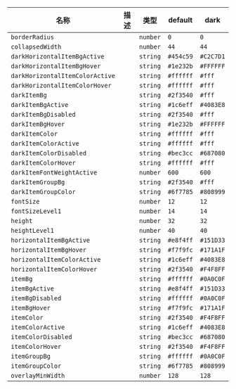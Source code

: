 | 名称 | 描述 | 类型 | default | dark |
|---|---|---|---|---|
| `borderRadius` |  | `number` | `0` | `0` |
| `collapsedWidth` |  | `number` | `44` | `44` |
| `darkHorizontalItemBgActive` |  | `string` | `#454c59` | `#C2C7D1` |
| `darkHorizontalItemBgHover` |  | `string` | `#1e232b` | `#FFFFFF` |
| `darkHorizontalItemColorActive` |  | `string` | `#ffffff` | `#fff` |
| `darkHorizontalItemColorHover` |  | `string` | `#ffffff` | `#fff` |
| `darkItemBg` |  | `string` | `#2f3540` | `#fff` |
| `darkItemBgActive` |  | `string` | `#1c6eff` | `#4083E8` |
| `darkItemBgDisabled` |  | `string` | `#2f3540` | `#fff` |
| `darkItemBgHover` |  | `string` | `#1e232b` | `#FFFFFF` |
| `darkItemColor` |  | `string` | `#ffffff` | `#fff` |
| `darkItemColorActive` |  | `string` | `#ffffff` | `#fff` |
| `darkItemColorDisabled` |  | `string` | `#bec3cc` | `#687080` |
| `darkItemColorHover` |  | `string` | `#ffffff` | `#fff` |
| `darkItemFontWeightActive` |  | `number` | `600` | `600` |
| `darkItemGroupBg` |  | `string` | `#2f3540` | `#fff` |
| `darkItemGroupColor` |  | `string` | `#6f7785` | `#808999` |
| `fontSize` |  | `number` | `12` | `12` |
| `fontSizeLevel1` |  | `number` | `14` | `14` |
| `height` |  | `number` | `32` | `32` |
| `heightLevel1` |  | `number` | `40` | `40` |
| `horizontalItemBgActive` |  | `string` | `#e8f4ff` | `#151D33` |
| `horizontalItemBgHover` |  | `string` | `#f7f9fc` | `#171A1F` |
| `horizontalItemColorActive` |  | `string` | `#1c6eff` | `#4083E8` |
| `horizontalItemColorHover` |  | `string` | `#2f3540` | `#F4F8FF` |
| `itemBg` |  | `string` | `#ffffff` | `#0A0C0F` |
| `itemBgActive` |  | `string` | `#e8f4ff` | `#151D33` |
| `itemBgDisabled` |  | `string` | `#ffffff` | `#0A0C0F` |
| `itemBgHover` |  | `string` | `#f7f9fc` | `#171A1F` |
| `itemColor` |  | `string` | `#2f3540` | `#F4F8FF` |
| `itemColorActive` |  | `string` | `#1c6eff` | `#4083E8` |
| `itemColorDisabled` |  | `string` | `#bec3cc` | `#687080` |
| `itemColorHover` |  | `string` | `#2f3540` | `#F4F8FF` |
| `itemGroupBg` |  | `string` | `#ffffff` | `#0A0C0F` |
| `itemGroupColor` |  | `string` | `#6f7785` | `#808999` |
| `overlayMinWidth` |  | `number` | `128` | `128` |
